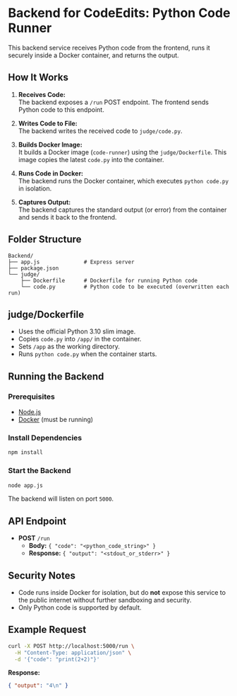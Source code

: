 # Backend for CodeEdits: Python Code Runner

This backend service receives Python code from the frontend, runs it securely inside a Docker container, and returns the output.

## How It Works

1. **Receives Code:**  
   The backend exposes a `/run` POST endpoint. The frontend sends Python code to this endpoint.

2. **Writes Code to File:**  
   The backend writes the received code to `judge/code.py`.

3. **Builds Docker Image:**  
   It builds a Docker image (`code-runner`) using the `judge/Dockerfile`. This image copies the latest `code.py` into the container.

4. **Runs Code in Docker:**  
   The backend runs the Docker container, which executes `python code.py` in isolation.

5. **Captures Output:**  
   The backend captures the standard output (or error) from the container and sends it back to the frontend.

## Folder Structure

```
Backend/
├── app.js              # Express server
├── package.json
└── judge/
    ├── Dockerfile      # Dockerfile for running Python code
    └── code.py         # Python code to be executed (overwritten each run)
```

## judge/Dockerfile

- Uses the official Python 3.10 slim image.
- Copies `code.py` into `/app/` in the container.
- Sets `/app` as the working directory.
- Runs `python code.py` when the container starts.

## Running the Backend

### Prerequisites

- [Node.js](https://nodejs.org/)
- [Docker](https://www.docker.com/) (must be running)

### Install Dependencies

```bash
npm install
```

### Start the Backend

```bash
node app.js
```

The backend will listen on port `5000`.

## API Endpoint

- **POST** `/run`
  - **Body:** `{ "code": "<python_code_string>" }`
  - **Response:** `{ "output": "<stdout_or_stderr>" }`

## Security Notes

- Code runs inside Docker for isolation, but do **not** expose this service to the public internet without further sandboxing and security.
- Only Python code is supported by default.

## Example Request

```bash
curl -X POST http://localhost:5000/run \
  -H "Content-Type: application/json" \
  -d '{"code": "print(2+2)"}'
```

**Response:**
```json
{ "output": "4\n" }
```
